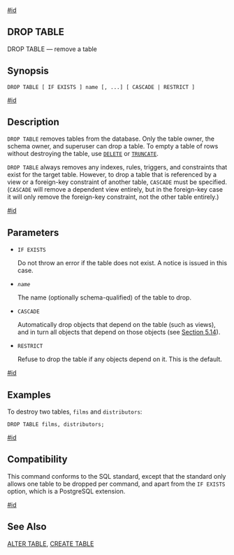 [#id](#SQL-DROPTABLE)

## DROP TABLE

DROP TABLE — remove a table

## Synopsis

```
DROP TABLE [ IF EXISTS ] name [, ...] [ CASCADE | RESTRICT ]
```

[#id](#id-1.9.3.134.5)

## Description

`DROP TABLE` removes tables from the database. Only the table owner, the schema owner, and superuser can drop a table. To empty a table of rows without destroying the table, use [`DELETE`](sql-delete) or [`TRUNCATE`](sql-truncate).

`DROP TABLE` always removes any indexes, rules, triggers, and constraints that exist for the target table. However, to drop a table that is referenced by a view or a foreign-key constraint of another table, `CASCADE` must be specified. (`CASCADE` will remove a dependent view entirely, but in the foreign-key case it will only remove the foreign-key constraint, not the other table entirely.)

[#id](#id-1.9.3.134.6)

## Parameters

* `IF EXISTS`

  Do not throw an error if the table does not exist. A notice is issued in this case.

* *`name`*

  The name (optionally schema-qualified) of the table to drop.

* `CASCADE`

  Automatically drop objects that depend on the table (such as views), and in turn all objects that depend on those objects (see [Section 5.14](ddl-depend)).

* `RESTRICT`

  Refuse to drop the table if any objects depend on it. This is the default.

[#id](#id-1.9.3.134.7)

## Examples

To destroy two tables, `films` and `distributors`:

```
DROP TABLE films, distributors;
```

[#id](#id-1.9.3.134.8)

## Compatibility

This command conforms to the SQL standard, except that the standard only allows one table to be dropped per command, and apart from the `IF EXISTS` option, which is a PostgreSQL extension.

[#id](#id-1.9.3.134.9)

## See Also

[ALTER TABLE](sql-altertable), [CREATE TABLE](sql-createtable)